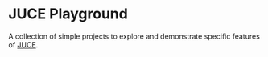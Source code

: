 JUCE Playground
===============

A collection of simple projects to explore and demonstrate specific features of [JUCE](http://www.juce.com).
